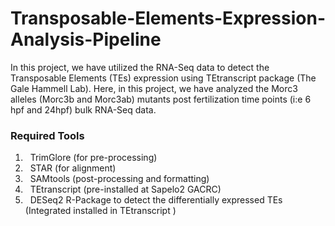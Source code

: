 # Transposable-Elements-Expression-Analysis-Pipeline
In this project, we have utilized the RNA-Seq data to detect the Transposable Elements (TEs) expression using TEtranscript package (The Gale Hammell Lab). Here, in this project, we have analyzed the Morc3 alleles (Morc3b and Morc3ab) mutants post fertilization time points (i:e 6 hpf and 24hpf) bulk RNA-Seq data. 
### Required Tools 
1) &nbsp; TrimGlore (for pre-processing) <br />
2) &nbsp; STAR (for alignment) <br />
3) &nbsp; SAMtools (post-processing and formatting) <br />
4) &nbsp; TEtranscript (pre-installed at Sapelo2 GACRC)
5) &nbsp; DESeq2 R-Package to detect the differentially expressed TEs (Integrated installed in TEtranscript )

